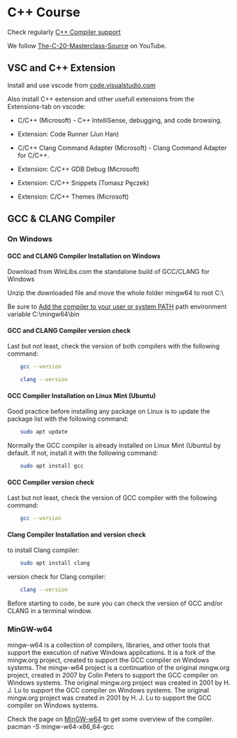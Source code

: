 # C++ Course

Check regularly [C++ Compiler support](https://en.cppreference.com/w/cpp/compiler_support)

We follow [The-C-20-Masterclass-Source](https://www.youtube.com/watch?v=8jLOx1hD3_o) on YouTube.

## VSC and C++ Extension

Install and use vscode from [code.visualstudio.com](http://code.visualstudio.com/)

Also install C++ extension and other usefull extensions from the Extensions-tab on vscode:

- C/C++ (Microsoft) - C++ IntelliSense, debugging, and code browsing.
- Extension: Code Runner (Jun Han)




- C/C++ Clang Command Adapter (Microsoft) - Clang Command Adapter for C/C++.
- Extension: C/C++ GDB Debug (Microsoft)
- Extension: C/C++ Snippets (Tomasz Pęczek)
- Extension: C/C++ Themes (Microsoft)

## GCC & CLANG Compiler

### On Windows

#### GCC and CLANG Compiler Installation on Windows

Download from WinLibs.com the standalone build of GCC/CLANG for Windows

Unzip the downloaded file and move the whole folder mingw64 to root C:\

Be sure to [Add the compiler to your user or system PATH](https://code.visualstudio.com/docs/languages/cpp#_add-the-mingw-compiler-to-your-path) path environment variable C:\mingw64\bin

#### GCC and CLANG Compiler version check

Last but not least, check the version of both compilers with the following command:

```bash
    gcc --version
```

```bash
    clang --version
```

#### GCC Compiler Installation on Linux Mint (Ubuntu)

Good practice before installing any package on Linux is to update the package list with the following command:

```bash
    sudo apt update
```

Normally the GCC compiler is already installed on Linux Mint (Ubuntu) by default. If not, install it with the following command:

```bash
    sudo apt install gcc
```

#### GCC Compiler version check

Last but not least, check the version of GCC compiler with the following command:

```bash
    gcc --version
```

#### Clang Compiler Installation and version check

to install Clang compiler:

```bash
    sudo apt install clang
```

version check for Clang compiler:

```bash
    clang --version
```

Before starting to code, be sure you can check the version of GCC and/or CLANG in a terminal window.

### MinGW-w64

mingw-w64 is a collection of compilers, libraries, and other tools that support the execution of native Windows applications. It is a fork of the mingw.org project, created to support the GCC compiler on Windows systems. The mingw-w64 project is a continuation of the original mingw.org project, created in 2007 by Colin Peters to support the GCC compiler on Windows systems. The original mingw.org project was created in 2001 by H. J. Lu to support the GCC compiler on Windows systems. The original mingw.org project was created in 2001 by H. J. Lu to support the GCC compiler on Windows systems.

Check the page on [MinGW-w64](https://mingw-w64.org/) to get some overview of the compiler.
pacman -S mingw-w64-x86_64-gcc
